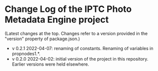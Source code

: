 # Change Log of the IPTC Photo Metadata Engine project

(Latest changes at the top. Changes refer to a version provided in the "version" property of package.json.)

* v 0.2.1 2022-04-07: renaming of constants. Renaming of variables in propnodes1.*.
* v 0.2.0 2022-04-02: initial version of the project in this repository. Earlier versions were held elsewhere.
